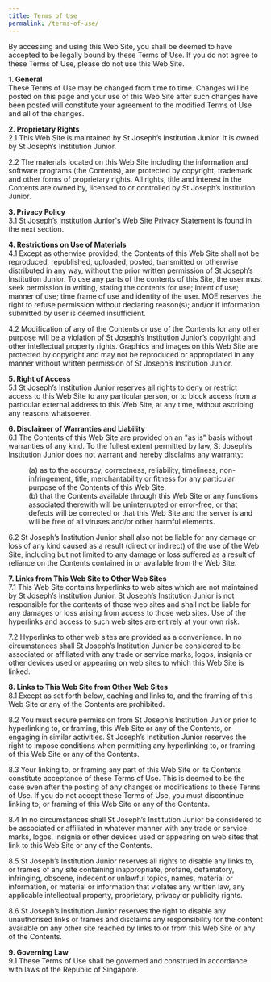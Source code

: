 ```yaml
---
title: Terms of Use
permalink: /terms-of-use/
---
```

<p>By accessing and using this Web Site, you shall be deemed to have accepted to be legally bound by these Terms of Use. If you do not agree to these Terms of Use, please do not use this Web Site.</p>
<p><strong>1. General<br></strong>These Terms of Use may be changed from time to time. Changes will be posted on this page and your use of this Web Site after such changes have been posted will constitute your agreement to the modified Terms of Use and all of the changes.</p>
<p><strong>2. Proprietary Rights<br></strong>2.1 This Web Site is maintained by St Joseph’s Institution Junior. It is owned by St Joseph’s Institution Junior.</p>
<p>2.2 The materials located on this Web Site including the information and software programs (the Contents), are protected by copyright, trademark and other forms of proprietary rights. All rights, title and interest in the Contents are owned by, licensed to or controlled by St Joseph’s Institution Junior.</p>
<p><strong>3. Privacy Policy<br></strong>3.1 St Joseph’s Institution Junior's Web Site Privacy Statement is found in the next section.</p>
<p><strong>4. Restrictions on Use of Materials<br></strong>4.1 Except as otherwise provided, the Contents of this Web Site shall not be reproduced, republished, uploaded, posted, transmitted or otherwise distributed in any way, without the prior written permission of St Joseph’s Institution Junior. To use any parts of the contents of this Site, the user must seek permission in writing, stating the contents for use; intent of use; manner of use; time frame of use and identity of the user. MOE reserves the right to refuse permission without declaring reason(s); and/or if information submitted by user is deemed insufficient.</p>
<p>4.2 Modification of any of the Contents or use of the Contents for any other purpose will be a violation of St Joseph’s Institution Junior’s copyright and other intellectual property rights. Graphics and images on this Web Site are protected by copyright and may not be reproduced or appropriated in any manner without written permission of St Joseph’s Institution Junior.</p>
<p><strong>5. Right of Access<br></strong>5.1 St Joseph’s Institution Junior reserves all rights to deny or restrict access to this Web Site to any particular person, or to block access from a particular external address to this Web Site, at any time, without ascribing any reasons whatsoever.</p>
<p><strong>6. Disclaimer of Warranties and Liability<br></strong>6.1 The Contents of this Web Site are provided on an "as is" basis without warranties of any kind. To the fullest extent permitted by law, St Joseph’s Institution Junior does not warrant and hereby disclaims any warranty:</p>
<p style="padding-left: 40px;">(a) as to the accuracy, correctness, reliability, timeliness, non-infringement, title, merchantability or fitness for any particular purpose of the Contents of this Web Site;<br>(b) that the Contents available through this Web Site or any functions associated therewith will be uninterrupted or error-free, or that defects will be corrected or that this Web Site and the server is and will be free of all viruses and/or other harmful elements.</p>
<p>6.2 St Joseph’s Institution Junior shall also not be liable for any damage or loss of any kind caused as a result (direct or indirect) of the use of the Web Site, including but not limited to any damage or loss suffered as a result of reliance on the Contents contained in or available from the Web Site.</p>
<p><strong>7. Links from This Web Site to Other Web Sites<br></strong>7.1 This Web Site contains hyperlinks to web sites which are not maintained by St Joseph’s Institution Junior. St Joseph’s Institution Junior is not responsible for the contents of those web sites and shall not be liable for any damages or loss arising from access to those web sites. Use of the hyperlinks and access to such web sites are entirely at your own risk.</p>
<p>7.2 Hyperlinks to other web sites are provided as a convenience. In no circumstances shall St Joseph’s Institution Junior be considered to be associated or affiliated with any trade or service marks, logos, insignia or other devices used or appearing on web sites to which this Web Site is linked.</p>
<p><strong>8. Links to This Web Site from Other Web Sites<br></strong>8.1 Except as set forth below, caching and links to, and the framing of this Web Site or any of the Contents are prohibited.</p>
<p>8.2 You must secure permission from St Joseph’s Institution Junior prior to hyperlinking to, or framing, this Web Site or any of the Contents, or engaging in similar activities. St Joseph’s Institution Junior reserves the right to impose conditions when permitting any hyperlinking to, or framing of this Web Site or any of the Contents.</p>
<p>8.3 Your linking to, or framing any part of this Web Site or its Contents constitute acceptance of these Terms of Use. This is deemed to be the case even after the posting of any changes or modifications to these Terms of Use. If you do not accept these Terms of Use, you must discontinue linking to, or framing of this Web Site or any of the Contents.</p>
<p>8.4 In no circumstances shall St Joseph’s Institution Junior be considered to be associated or affiliated in whatever manner with any trade or service marks, logos, insignia or other devices used or appearing on web sites that link to this Web Site or any of the Contents.</p>
<p>8.5 St Joseph’s Institution Junior reserves all rights to disable any links to, or frames of any site containing inappropriate, profane, defamatory, infringing, obscene, indecent or unlawful topics, names, material or information, or material or information that violates any written law, any applicable intellectual property, proprietary, privacy or publicity rights.</p>
<p>8.6 St Joseph’s Institution Junior reserves the right to disable any unauthorised links or frames and disclaims any responsibility for the content available on any other site reached by links to or from this Web Site or any of the Contents.</p>
<p><strong>9. Governing Law<br></strong>9.1 These Terms of Use shall be governed and construed in accordance with laws of the Republic of Singapore.</p>